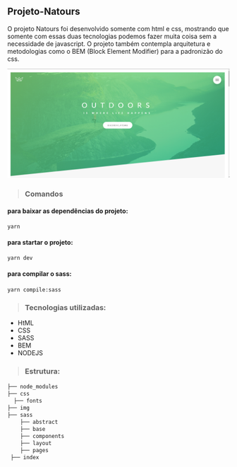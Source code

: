 ## Projeto-Natours

O projeto Natours foi desenvolvido somente com html e css, mostrando que somente com essas duas tecnologias podemos fazer muita coisa sem a necessidade de javascript. O projeto também contempla arquitetura e metodologias como o BEM (Block Element Modifier) para a padronizão do css.



![alt text](./img/natours-image.png "Imagem do projeto")



> ### Comandos

#### para baixar as dependências do projeto:
```
yarn
```

#### para startar o projeto:
```
yarn dev
```
#### para compilar o sass:
```
yarn compile:sass
```


> ### Tecnologias utilizadas:

- HtML
- CSS
- SASS
- BEM
- NODEJS


> ### Estrutura:

    ├── node_modules  
    ├── css
      ├── fonts
    ├── img
    ├── sass
        ├── abstract
        ├── base
        ├── components
        ├── layout
        ├── pages
     ├── index
